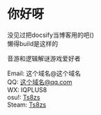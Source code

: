 # 你好呀
没见过把docsify当博客用的吧()  
懒得build是这样的

音游和逻辑解谜游戏爱好者


Email: 这个域名@这个域名  
QQ: 这个域名@qq.com  
WX: IQPLUS8  
osu!: [Ts8zs](https://osu.ppy.sh/users/838176)  
Steam: [Ts8zs](https://steamcommunity.com/id/ts8zs/)

<!-- 恭喜你发现了首页游戏的秘辛!
尝试了AI编程实现呢 我只写了注释部分
采用类似DVD的撞墙和幻彩设计  
仿照osu!的追打玩法  
学的太空侵略者随着分数逐渐提升速度的动态难度
最高分记在title里 最终成绩会跑到浏览器历史记录(
失败太多次会降低难度呢 虽然提高智商会变成降低智商就是了 -->
